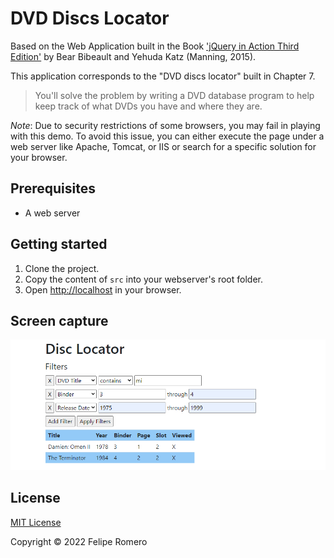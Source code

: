 # DVD Discs Locator

Based on the Web Application built in the Book ['jQuery in Action Third Edition'][1] by Bear Bibeault and Yehuda Katz (Manning, 2015).

This application corresponds to the "DVD discs locator" built in Chapter 7.

>You'll solve the problem by writing a DVD database program to help
keep track of what DVDs you have and where they are.

_Note_: Due to security restrictions of some browsers, you may fail in playing
with this demo. To avoid this issue, you can either execute the page under a
web server like Apache, Tomcat, or IIS or search for a specific solution for
your browser.

## Prerequisites

- A web server

## Getting started

1. Clone the project.
1. Copy the content of `src` into your webserver's root folder.
1. Open <http://localhost> in your browser.

## Screen capture

![Screen capture](./screen-capture.png)

## License

[MIT License](./LICENSE)

Copyright &copy; 2022 Felipe Romero

[1]: https://www.manning.com/books/jquery-in-action-third-edition
